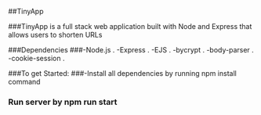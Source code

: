 ##TinyApp 

###TinyApp is a full stack web application built with Node and Express that allows users to shorten URLs

###Dependencies
###-Node.js . -Express . -EJS . -bycrypt . -body-parser . -cookie-session .

###To get Started:
 ###-Install all dependencies by running npm install command
 ### Run server by npm run start